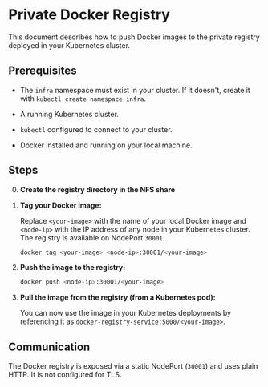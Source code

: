# Private Docker Registry

This document describes how to push Docker images to the private registry deployed in your Kubernetes cluster.

## Prerequisites

*   The `infra` namespace must exist in your cluster. If it doesn't, create it with `kubectl create namespace infra`.

*   A running Kubernetes cluster.
*   `kubectl` configured to connect to your cluster.
*   Docker installed and running on your local machine.

## Steps

0.  **Create the registry directory in the NFS share**

1.  **Tag your Docker image:**

    Replace `<your-image>` with the name of your local Docker image and `<node-ip>` with the IP address of any node in your Kubernetes cluster. The registry is available on NodePort `30001`.

    ```bash
    docker tag <your-image> <node-ip>:30001/<your-image>
    ```

2.  **Push the image to the registry:**

    ```bash
    docker push <node-ip>:30001/<your-image>
    ```

3.  **Pull the image from the registry (from a Kubernetes pod):**

    You can now use the image in your Kubernetes deployments by referencing it as `docker-registry-service:5000/<your-image>`.

## Communication

The Docker registry is exposed via a static NodePort (`30001`) and uses plain HTTP. It is not configured for TLS.
